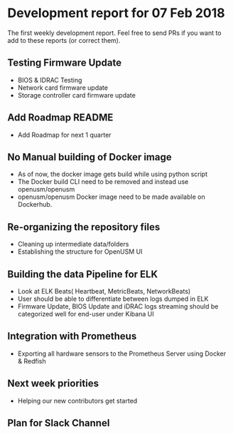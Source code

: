 # Development report for 07 Feb 2018

The first weekly development report. Feel free to send PRs if you want to add to these reports (or correct them).

## Testing Firmware Update

- BIOS & IDRAC Testing
- Network card firmware update
- Storage controller card firmware update

## Add Roadmap README

- Add Roadmap for next 1 quarter

## No Manual building of Docker image

- As of now, the docker image gets build while using python script
- The Docker build CLI need to be removed and instead use openusm/openusm
- openusm/openusm Docker image need to be made available on Dockerhub.

## Re-organizing the repository files

- Cleaning up intermediate data/folders
- Establishing the structure for OpenUSM UI

## Building the data Pipeline for ELK

- Look at ELK Beats( Heartbeat, MetricBeats, NetworkBeats)
- User should be able to differentiate between logs dumped in ELK
- Firmware Update, BIOS Update and iDRAC logs streaming should be categorized well for end-user under Kibana UI


## Integration with Prometheus 

 - Exporting all hardware sensors to the Prometheus Server using Docker & Redfish
 

## Next week priorities

- Helping our new contributors get started


## Plan for Slack Channel



